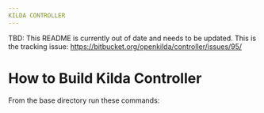 ```yaml
---
KILDA CONTROLLER
---
```


TBD: This README is currently out of date and needs to be updated. This is the tracking issue: https://bitbucket.org/openkilda/controller/issues/95/


# How to Build Kilda Controller

From the base directory run these commands: